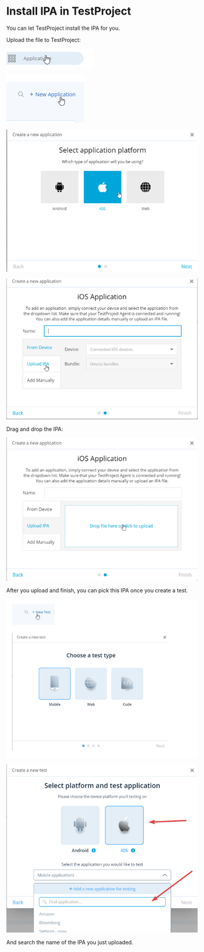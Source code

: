 # Install IPA in TestProject

You can let TestProject install the IPA for you. ﻿

&#x20;﻿Upload the file to TestProject:

![](<../../.gitbook/assets/image (483).png>)

![](<../../.gitbook/assets/image (552).png>)

![](<../../.gitbook/assets/image (547).png>)

![](<../../.gitbook/assets/image (565).png>)

Drag and drop the IPA:

![](<../../.gitbook/assets/image (486).png>)

After you upload and finish, you can pick this IPA once you create a test.

![](<../../.gitbook/assets/image (461).png>)

![](<../../.gitbook/assets/image (475).png>)

And search the name of the IPA you just uploaded.
